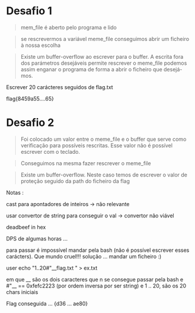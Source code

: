 # Desafio 1

>mem_file é aberto pelo programa e lido

>se rescrevermos a variável meme_file conseguimos abrir um ficheiro à nossa escolha

>Existe um buffer-overflow ao escrever para o buffer. A escrita fora dos parámetros desejáveis permite rescrever o meme_file
podemos assim enganar o programa de forma a abrir o ficheiro que desejá-mos.

Escrever 20 carácteres seguidos de flag.txt

flag{8459a55....65}

# Desafio 2

> Foi colocado um valor entre o meme_file e o buffer que serve como verificação para possíveis rescritas. Esse valor não é possível escrever com o teclado.

> Conseguimos na mesma fazer rescrever o meme_file

> Existe um buffer-overflow. Neste caso temos de escrever o valor de proteção seguido da path do ficheiro da flag

Notas :

cast para apontadores de inteiros -> não relevante

usar convertor de string para conseguir o val -> convertor não viável

deadbeef in hex

DPS de algumas horas ...

para passar é impossível mandar pela bash (não é possível escrever esses carácters). Que mundo cruel!!!
solução ... mandar um ficheiro :)

user echo "1..20#"__flag.txt " > ex.txt

em que __ são os dois caracteres que n se consegue passar pela bash 
e #"__ == 0xfefc2223 (por ordem inversa por ser string)
e 1 .. 20, são os 20 chars iniciais

Flag conseguida ... {d36 ... ae80}
